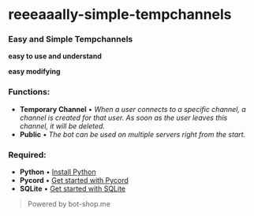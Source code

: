 # reeeaaally-simple-tempchannels

### Easy and Simple Tempchannels
**easy to use and understand**

**easy modifying**

### Functions:
+ **Temporary Channel** • _When a user connects to a specific channel, a channel is created for that user. As soon as the user leaves this channel, it will be deleted._
+ **Public** • _The bot can be used on multiple servers right from the start._

### Required:
+ **Python** • [Install Python](https://python.org)
+ **Pycord** • [Get started with Pycord](https://guide.pycord.dev)
+ **SQLite** • [Get started with SQLite](https://www.sqlitetutorial.net)

> Powered by bot-shop.me
